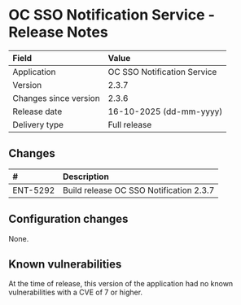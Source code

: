 # OC SSO Notification Service - Release Notes

| Field                     | Value                       |
|:--------------------------|:----------------------------|
| Application               | OC SSO Notification Service |
| Version                   | 2.3.7                       |
| Changes since version     | 2.3.6                       |
| Release date              | 16-10-2025 (dd-mm-yyyy)     |
| Delivery type             | Full release                |

## Changes

| #        | Description                             |
|:---------|:----------------------------------------|
| ENT-5292 | Build release OC SSO Notification 2.3.7 |


## Configuration changes

None.

## Known vulnerabilities

At the time of release, this version of the application had no known vulnerabilities with a CVE of 7 or higher.

